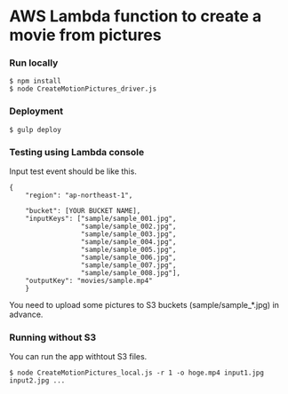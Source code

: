 # AWS Lambda function to create a movie from pictures


### Run locally
```
$ npm install
$ node CreateMotionPictures_driver.js
```


### Deployment
`$ gulp deploy`

### Testing using Lambda console

Input test event should be like this.

```
{
	"region": "ap-northeast-1",
	
	"bucket": [YOUR BUCKET NAME],
	"inputKeys": ["sample/sample_001.jpg", 
	              "sample/sample_002.jpg",
	              "sample/sample_003.jpg",
	              "sample/sample_004.jpg",
	              "sample/sample_005.jpg",
	              "sample/sample_006.jpg",
	              "sample/sample_007.jpg",
	              "sample/sample_008.jpg"],
  	"outputKey": "movies/sample.mp4"    
	}
```

You need to upload some pictures to S3 buckets (sample/sample_*.jpg) in advance.

### Running without S3

You can run the app withtout S3 files.

```
$ node CreateMotionPictures_local.js -r 1 -o hoge.mp4 input1.jpg input2.jpg ...
```

